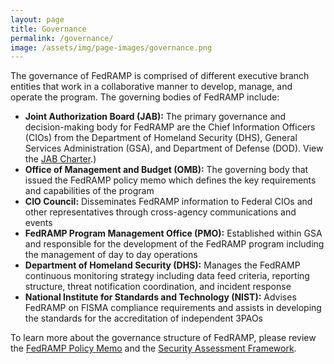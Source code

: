 ```yaml
---
layout: page
title: Governance
permalink: /governance/
image: /assets/img/page-images/governance.png
---
```


The governance of FedRAMP is comprised of different executive branch entities that work in a collaborative manner to develop, manage, and operate the program. The governing bodies of FedRAMP include:
* **Joint Authorization Board (JAB):** The primary governance and decision-making body for FedRAMP are the Chief Information Officers (CIOs) from the Department of Homeland Security (DHS), General Services Administration (GSA), and Department of Defense (DOD). View the <a href="https://www.fedramp.gov/assets/resources/documents/FedRAMP_Joint_Authorization_Board_Charter.pdf">JAB Charter</a>.)
* **Office of Management and Budget (OMB):** The governing body that issued the FedRAMP policy memo which defines the key requirements and capabilities of the program
* **CIO Council:** Disseminates FedRAMP information to Federal CIOs and other representatives through cross-agency communications and events
* **FedRAMP Program Management Office (PMO):** Established within GSA and responsible for the development of the FedRAMP program including the management of day to day operations
* **Department of Homeland Security (DHS):** Manages the FedRAMP continuous monitoring strategy including data feed criteria, reporting structure, threat notification coordination, and incident response
* **National Institute for Standards and Technology (NIST):** Advises FedRAMP on FISMA compliance requirements and assists in developing the standards for the accreditation of independent 3PAOs

To learn more about the governance structure of FedRAMP, please review the <a href="{{site.baseurl}}/assets/resources/documents/FedRAMP_Policy_Memo.pdf">FedRAMP Policy Memo</a> and the <a href="{{site.baseurl}}/assets/resources/documents/FedRAMP_Security_Assessment_Framework.pdf"> Security Assessment Framework</a>.

